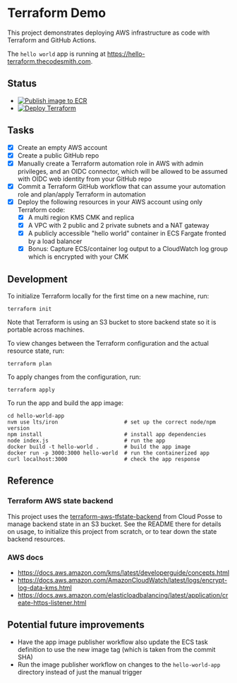 # Terraform Demo

This project demonstrates deploying AWS infrastructure as code with Terraform and GitHub Actions.

The `hello world` app is running at https://hello-terraform.thecodesmith.com.

## Status

- [![Publish image to ECR](https://github.com/thecodesmith/terraform-demo/actions/workflows/build-image.yaml/badge.svg)](https://github.com/thecodesmith/terraform-demo/actions/workflows/build-image.yaml)
- [![Deploy Terraform](https://github.com/thecodesmith/terraform-demo/actions/workflows/deploy.yaml/badge.svg)](https://github.com/thecodesmith/terraform-demo/actions/workflows/deploy.yaml)

## Tasks

- [x] Create an empty AWS account
- [x] Create a public GitHub repo
- [x] Manually create a Terraform automation role in AWS with admin privileges, and an OIDC connector, which will be allowed to be assumed with OIDC web identity from your GitHub repo
- [x] Commit a Terraform GitHub workflow that can assume your automation role and plan/apply Terraform in automation
- [x] Deploy the following resources in your AWS account using only Terraform code:
   - [x] A multi region KMS CMK and replica
   - [x] A VPC with 2 public and 2 private subnets and a NAT gateway
   - [x] A publicly accessible "hello world" container in ECS Fargate fronted by a load balancer
   - [x] Bonus: Capture ECS/container log output to a CloudWatch log group which is encrypted with your CMK

## Development

To initialize Terraform locally for the first time on a new machine, run:

    terraform init

Note that Terraform is using an S3 bucket to store backend state so it is portable across machines.

To view changes between the Terraform configuration and the actual resource state, run:

    terraform plan

To apply changes from the configuration, run:

    terraform apply

To run the app and build the app image:

    cd hello-world-app
    nvm use lts/iron                     # set up the correct node/npm version
    npm install                          # install app dependencies
    node index.js                        # run the app
    docker build -t hello-world .        # build the app image
    docker run -p 3000:3000 hello-world  # run the containerized app
    curl localhost:3000                  # check the app response

## Reference

### Terraform AWS state backend

This project uses the [terraform-aws-tfstate-backend](https://github.com/cloudposse/terraform-aws-tfstate-backend) from Cloud Posse to manage backend state in an S3 bucket. See the README there for details on usage, to initialize this project from scratch, or to tear down the state backend resources.

### AWS docs

- https://docs.aws.amazon.com/kms/latest/developerguide/concepts.html
- https://docs.aws.amazon.com/AmazonCloudWatch/latest/logs/encrypt-log-data-kms.html
- https://docs.aws.amazon.com/elasticloadbalancing/latest/application/create-https-listener.html

## Potential future improvements

- Have the app image publisher workflow also update the ECS task definition to use the new image tag (which is taken from the commit SHA)
- Run the image publisher workflow on changes to the `hello-world-app` directory instead of just the manual trigger
